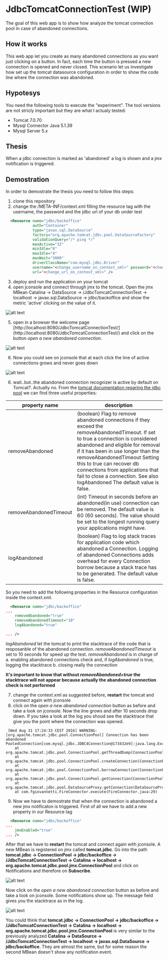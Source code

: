 # JdbcTomcatConnectionTest (WIP)
The goal of this web app is to show how analyze the tomcat connection pool in case of abandoned connections.

## How it works
This web app let you create as many abandoned connections as you want just clicking on a button. In fact, each time the button is pressed a new connection is opened and never closed. This scenario let us investigate how set up the tomcat datasource configuration in order to show the code line where the connection was abandoned.

## Hypotesys
You need the following tools to execute the "experiment". The tool versions are not stricly important but they are what I actualy tested:
- Tomcat 7.0.70
- Mysql Connector Java 5.1.39
- Mysql Server 5.x

## Thesis
When a jdbc connection is marked as 'abandoned' a log is shown and a jmx notification is triggered.


## Demostration
In order to demostrate the thesis you need to follow this steps:


1. clone this repository
2. change the /META-INF/context.xml filling the resource tag with the username, the password and the jdbc url of your db under test

```xml
  <Resource name="jdbc/backoffice"
            auth="Container"
            type="javax.sql.DataSource"
            factory="org.apache.tomcat.jdbc.pool.DataSourceFactory"
            validationQuery="/* ping */"
            maxActive="32"
            minIdle="0"
            maxIdle="4"
            maxWait="3000"
            driverClassName="com.mysql.jdbc.Driver"
            username="<change_username_on_context_xml>" password="<change_password_on_context_xml>"
            url="<change_url_on_context_xml>" /> 
```

3. deploy and run the application on your tomcat
4. open jconsole and connect through jmx to the tomcat. Open the jmx MBean Catalina -> DataSource -> /JdbcTomcatConnectionTest -> localhost -> javax.sql.DataSource -> jdbc/backoffice and show the metric 'active' clicking on the value of it.

![alt text](https://github.com/gnosly/JdbcTomcatConnectionTest/blob/master/src/main/doc/jconsole_mbean.png "MBean opened in jconsole")

5. open in a browser the welcome page [http://localhost:8080/JdbcTomcatConnectionTest/] (http://localhost:8080/JdbcTomcatConnectionTest/) and click on the button *open a new abandoned connection*. 

![alt text](https://github.com/gnosly/JdbcTomcatConnectionTest/blob/master/src/main/doc/webapp_welcome_page.png "Web app welcome page")


6. Now you could see on jconsole that at each click the line of active connections grows and never goes down   

![alt text](https://github.com/gnosly/JdbcTomcatConnectionTest/blob/master/src/main/doc/active_connection_increase.png "Active connections increased on jconsole") 

6. wait..but..the abandoned connection recognizer is active by default on Tomcat?. Actually no. From the [tomcat documentation regaring the jdbc pool](https://tomcat.apache.org/tomcat-7.0-doc/jdbc-pool.html) we can find three useful properties:

| property name| description |
| --- | --- |
| removeAbandoned | (boolean) Flag to remove abandoned connections if they exceed the removeAbandonedTimeout. If set to true a connection is considered abandoned and eligible for removal if it has been in use longer than the removeAbandonedTimeout Setting this to true can recover db connections from applications that fail to close a connection. See also logAbandoned The default value is false. |
| removeAbandonedTimeout | (int) Timeout in seconds before an abandoned(in use) connection can be removed. The default value is 60 (60 seconds). The value should be set to the longest running query your applications might have.|
|logAbandoned | (boolean) Flag to log stack traces for application code which abandoned a Connection. Logging of abandoned Connections adds overhead for every Connection borrow because a stack trace has to be generated. The default value is false.|

So you need to add the following properties in the Resource configuration inside the context.xml. 

```xml
  <Resource name="jdbc/backoffice"
...
	removeAbandoned="true"
	removeAbandonedTimeout="10" 
	logAbandoned="true"

...	/>
```
*logAbandoned* let the tomcat to print the stacktrace of the code that is resposanble of the abandoned connection. *removeAbandonedTimeout* is set to 10 seconds for speed up the test. *removeAbandoned* is in charge of 
a. enabling abandoned connections check and, if *logAbandoned* is true, logging the stacktrace
b. closing really the connection

__It's important to know that without *removeAbandoned=true* the stacktrace will not appear because actually the abandoned connection check is not performed__

 
7. change the context.xml as suggested before, __restart__ the tomcat and connect again with jconsole
8. click on the *open a new abandoned connection* button as before and take a look on jconsole. Now the line grows and after 10 seconds drop down. If you take a look at the log you shoud see the stacktrace that give you the point where the connection was opened.
 
```
 [Wed Aug 31 17:24:33 CEST 2016] WARNING: [org.apache.tomcat.jdbc.pool.ConnectionPool] Connection has been abandoned PooledConnection[com.mysql.jdbc.JDBC4Connection@173432e9]:java.lang.Exception
	at org.apache.tomcat.jdbc.pool.ConnectionPool.getThreadDump(ConnectionPool.java:1072)
	at org.apache.tomcat.jdbc.pool.ConnectionPool.createConnection(ConnectionPool.java:715)
	at org.apache.tomcat.jdbc.pool.ConnectionPool.borrowConnection(ConnectionPool.java:644)
	at org.apache.tomcat.jdbc.pool.ConnectionPool.getConnection(ConnectionPool.java:187)
	at org.apache.tomcat.jdbc.pool.DataSourceProxy.getConnection(DataSourceProxy.java:128)
	at com.fgiovannetti.FireConnector.execute(FireConnector.java:29)
```

9. Now we have to demostrate that when the connection is abandoned a new jmx notificaton is triggered. First of all we have to add a new property in our Resource tag
```xml
  <Resource name="jdbc/backoffice"
...
	jmxEnabled="true"
...	/>
```
After that we have to __restart__ the tomcat and connect again with jconsole. A new MBean is registered on jmx called **tomcat.jdbc**. Go into the path **tomcat.jdbc -> ConnectionPool -> jdbc/backoffice -> /JdbcTomcatConnectionTest -> Catalina -> localhost -> org.apache.tomcat.jdbc.pool.jmx.ConnectionPool** and click on Notifications and therefore on **Subscribe**. 

![alt text](https://github.com/gnosly/JdbcTomcatConnectionTest/blob/master/src/main/doc/jmx_notification_subscribe.png "Jmx notification subscription") 

Now click on the *open a new abandoned connection* button as before and take a look on jconsole. Some notifications show up. The message field gives you the stacktrace as in the log.

![alt text](https://github.com/gnosly/JdbcTomcatConnectionTest/blob/master/src/main/doc/abandoned_connection_notifications.png "Abandoned connections notifications") 

You could think that **tomcat.jdbc -> ConnectionPool -> jdbc/backoffice -> /JdbcTomcatConnectionTest -> Catalina -> localhost -> org.apache.tomcat.jdbc.pool.jmx.ConnectionPool** is very similar to the previously analyzed **Catalina -> DataSource -> /JdbcTomcatConnectionTest -> localhost -> javax.sql.DataSource -> jdbc/backoffice**. They are almost the same, but for some reason the second MBean doesn't show any notification event.


